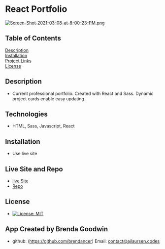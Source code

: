 
# React Portfolio

[![Screen-Shot-2021-03-08-at-8-00-23-PM.png](https://i.postimg.cc/63QRm36Y/Screen-Shot-2021-03-08-at-8-00-23-PM.png)](https://postimg.cc/Y4Jh4tWW)


## Table of Contents
[Description](#description)  
[Installation](#Installation)  
[Project Links](#live-Site-and-Repo)  
[License](#License)  


## Description
* Current professional portfolio. Created with React and Sass. Dynamic project cards enable easy updating.

## Technologies
* HTML, Sass, Javascript, React

## Installation
* Use live site


## Live Site and Repo
* [live Site](https://my-portfolio-goodwin.herokuapp.com/#/)
* [Repo](https://github.com/brendancer/My-Portfolio.git)

## License
* [![License: MIT](https://img.shields.io/badge/License-MIT-yellow.svg)](https://opensource.org/licenses/MIT)

## App Created by Brenda Goodwin
* github: (https://github.com/brendancer) Email: [contact@ajlaursen.codes](mailto:brendanced@gmail.com)


